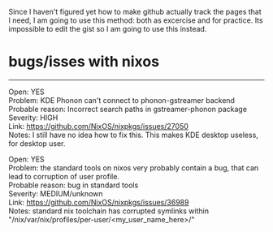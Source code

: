 Since I haven't figured yet how to make github actually track the pages that I need, I am going to use this method: both as excercise and for practice. Its impossible to edit the gist so I am going to use this instead.

# bugs/isses with nixos
-- -- -- --
Open: YES  
Problem: KDE Phonon can't connect to phonon-gstreamer backend  
Probable reason: Incorrect search paths in gstreamer-phonon package  
Severity: HIGH  
Link: https://github.com/NixOS/nixpkgs/issues/27050  
Notes: I still have no idea how to fix this. This makes KDE desktop useless, for desktop user.  


Open: YES  
Problem: the standard tools on nixos very probably contain a bug, that can lead to corruption of user profile.  
Probable reason: bug in standard tools  
Severity: MEDIUM/unknown  
Link: https://github.com/NixOS/nixpkgs/issues/36989  
Notes:  standard nix toolchain has corrupted symlinks within "/nix/var/nix/profiles/per-user/<my_user_name_here>/" 
